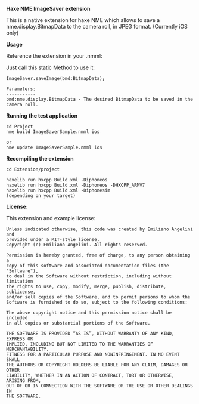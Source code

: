 **Haxe NME ImageSaver extension**

This is a native extension for haxe NME which allows to save a nme.display.BitmapData to the camera roll, in JPEG format.
(Currently iOS only)

**Usage**

Reference the extension in your .nmml:
	<include path="path/to/ImageSaver/Extension" />

Just call this static Method to use it:
    
	ImageSaver.saveImage(bmd:BitmapData);

	Parameters:
	-----------
	bmd:nme.display.BitmapData - The desired BitmapData to be saved in the camera roll.

**Running the test application**

    cd Project
    nme build ImageSaverSample.nmml ios
    
    or 
    nme update ImageSaverSample.nmml ios

**Recompiling the extension**

    cd Extension/project

	haxelib run hxcpp Build.xml -Diphoneos
	haxelib run hxcpp Build.xml -Diphoneos -DHXCPP_ARMV7
	haxelib run hxcpp Build.xml -Diphonesim
	(depending on your target)
    

**License:**

This extension and example license:

    Unless indicated otherwise, this code was created by Emiliano Angelini and
    provided under a MIT-style license. 
    Copyright (c) Emiliano Angelini. All rights reserved.

    Permission is hereby granted, free of charge, to any person obtaining a 
    copy of this software and associated documentation files (the "Software"),
    to deal in the Software without restriction, including without limitation
    the rights to use, copy, modify, merge, publish, distribute, sublicense,
    and/or sell copies of the Software, and to permit persons to whom the
    Software is furnished to do so, subject to the following conditions:

    The above copyright notice and this permission notice shall be included
    in all copies or substantial portions of the Software.

    THE SOFTWARE IS PROVIDED “AS IS”, WITHOUT WARRANTY OF ANY KIND, EXPRESS OR
    IMPLIED, INCLUDING BUT NOT LIMITED TO THE WARRANTIES OF MERCHANTABILITY,
    FITNESS FOR A PARTICULAR PURPOSE AND NONINFRINGEMENT. IN NO EVENT SHALL 
    THE AUTHORS OR COPYRIGHT HOLDERS BE LIABLE FOR ANY CLAIM, DAMAGES OR OTHER
    LIABILITY, WHETHER IN AN ACTION OF CONTRACT, TORT OR OTHERWISE, ARISING FROM,
    OUT OF OR IN CONNECTION WITH THE SOFTWARE OR THE USE OR OTHER DEALINGS IN
    THE SOFTWARE.